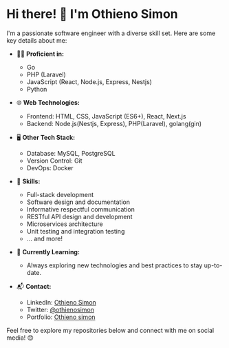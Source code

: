 # Hi there! 👋 I'm Othieno Simon

I'm a passionate software engineer with a diverse skill set. Here are some key details about me:

- 👨‍💻 **Proficient in:**
  - Go
  - PHP (Laravel)
  - JavaScript (React, Node.js, Express, Nestjs)
  - Python

- 🌐 **Web Technologies:**
  - Frontend: HTML, CSS, JavaScript (ES6+), React, Next.js
  - Backend: Node.js(Nestjs, Express), PHP(Laravel), golang(gin)

- 🖥️ **Other Tech Stack:**
  - Database: MySQL, PostgreSQL
  - Version Control: Git
  - DevOps: Docker

- 🚀 **Skills:**
  - Full-stack development
  - Software design and documentation
  - Informative respectful communication
  - RESTful API design and development
  - Microservices architecture
  - Unit testing and integration testing
  - ... and more!

- 🌱 **Currently Learning:**
  - Always exploring new technologies and best practices to stay up-to-date.

- 📬 **Contact:**
  - LinkedIn: [Othieno Simon](https://www.linkedin.com/in/othieno-simon-57a133246)
  - Twitter: [@othienosimon](https://twitter.com/othienosimon3)
  - Portfolio: [Othieno simon](https://othie12.github.io/potfolio)

Feel free to explore my repositories below and connect with me on social media! 😊



<!---
Othie12/Othie12 is a ✨ special ✨ repository because its `README.md` (this file) appears on your GitHub profile.
You can click the Preview link to take a look at your changes.
--->
